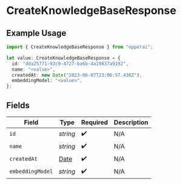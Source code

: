 # CreateKnowledgeBaseResponse

## Example Usage

```typescript
import { CreateKnowledgeBaseResponse } from "opperai";

let value: CreateKnowledgeBaseResponse = {
  id: "dda25771-93c9-4727-ba6b-4a19837a9192",
  name: "<value>",
  createdAt: new Date("2023-06-07T23:06:57.436Z"),
  embeddingModel: "<value>",
};
```

## Fields

| Field                                                                                         | Type                                                                                          | Required                                                                                      | Description                                                                                   |
| --------------------------------------------------------------------------------------------- | --------------------------------------------------------------------------------------------- | --------------------------------------------------------------------------------------------- | --------------------------------------------------------------------------------------------- |
| `id`                                                                                          | *string*                                                                                      | :heavy_check_mark:                                                                            | N/A                                                                                           |
| `name`                                                                                        | *string*                                                                                      | :heavy_check_mark:                                                                            | N/A                                                                                           |
| `createdAt`                                                                                   | [Date](https://developer.mozilla.org/en-US/docs/Web/JavaScript/Reference/Global_Objects/Date) | :heavy_check_mark:                                                                            | N/A                                                                                           |
| `embeddingModel`                                                                              | *string*                                                                                      | :heavy_check_mark:                                                                            | N/A                                                                                           |